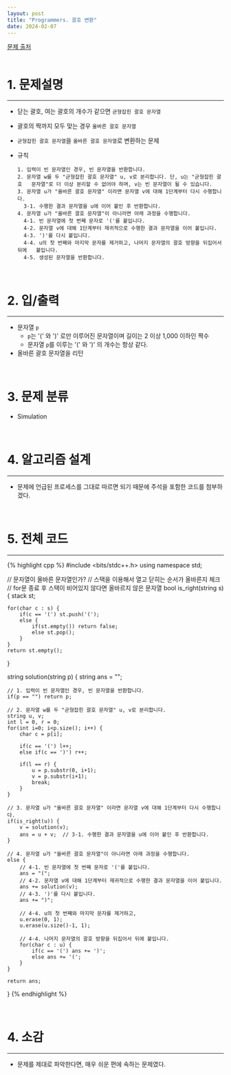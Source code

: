 ```yaml
---
layout: post
title: "Programmers. 괄호 변환"
date: 2024-02-07
---
```


[문제 출처](https://school.programmers.co.kr/learn/courses/30/lessons/60058) <br/><br/>


# 1. 문제설명
<hr>

- 닫는 괄호, 여는 괄호의 개수가 같으면 `균형잡힌 괄호 문자열`
- 괄호의 짝까지 모두 맞는 경우 `올바른 괄호 문자열`
- `균형잡힌 괄호 문자열`을 `올바른 괄호 문자열`로 변환하는 문제
- 규칙

  ```
  1. 입력이 빈 문자열인 경우, 빈 문자열을 반환합니다. 
  2. 문자열 w를 두 "균형잡힌 괄호 문자열" u, v로 분리합니다. 단, u는 "균형잡힌 괄호   문자열"로 더 이상 분리할 수 없어야 하며, v는 빈 문자열이 될 수 있습니다. 
  3. 문자열 u가 "올바른 괄호 문자열" 이라면 문자열 v에 대해 1단계부터 다시 수행합니다. 
    3-1. 수행한 결과 문자열을 u에 이어 붙인 후 반환합니다. 
  4. 문자열 u가 "올바른 괄호 문자열"이 아니라면 아래 과정을 수행합니다. 
    4-1. 빈 문자열에 첫 번째 문자로 '('를 붙입니다. 
    4-2. 문자열 v에 대해 1단계부터 재귀적으로 수행한 결과 문자열을 이어 붙입니다. 
    4-3. ')'를 다시 붙입니다. 
    4-4. u의 첫 번째와 마지막 문자를 제거하고, 나머지 문자열의 괄호 방향을 뒤집어서 뒤에   붙입니다. 
    4-5. 생성된 문자열을 반환합니다.
  ```

<br/>


# 2. 입/출력
<hr>

- 문자열 `p`
  - `p`는 '(' 와 ')' 로만 이루어진 문자열이며 길이는 2 이상 1,000 이하인 짝수
  - 문자열 `p`를 이루는 '(' 와 ')' 의 개수는 항상 같다.
- 올바른 괄호 문자열을 리턴

<br/>


# 3. 문제 분류
- Simulation

<br/>


# 4. 알고리즘 설계
<hr>

- 문제에 언급된 프로세스를 그대로 따르면 되기 때문에 주석을 포함한 코드를 첨부하겠다.


<br/>

# 5. 전체 코드
<hr>

{% highlight cpp %}
#include <bits/stdc++.h>
using namespace std;

// 문자열이 올바른 문자열인가?
// 스택을 이용해서 열고 닫히는 순서가 올바른지 체크
// for문 종료 후 스택이 비어있지 않다면 올바르지 않은 문자열
bool is_right(string s) {
    stack<char> st;
    
    for(char c : s) {
        if(c == '(') st.push('(');
        else {
            if(st.empty()) return false;
            else st.pop();
        }
    }
    return st.empty();
} 

string solution(string p) {
    string ans = "";
    
    // 1. 입력이 빈 문자열인 경우, 빈 문자열을 반환합니다. 
    if(p == "") return p;
    
    // 2. 문자열 w를 두 "균형잡힌 괄호 문자열" u, v로 분리합니다.
    string u, v;
    int l = 0, r = 0;
    for(int i=0; i<p.size(); i++) {
        char c = p[i];
        
        if(c == '(') l++;
        else if(c == ')') r++;
        
        if(l == r) {
            u = p.substr(0, i+1);
            v = p.substr(i+1);
            break;
        }
    }
    
    // 3. 문자열 u가 "올바른 괄호 문자열" 이라면 문자열 v에 대해 1단계부터 다시 수행합니다. 
    if(is_right(u)) {
        v = solution(v);
        ans = u + v;  // 3-1. 수행한 결과 문자열을 u에 이어 붙인 후 반환합니다. 
    }
    
    // 4. 문자열 u가 "올바른 괄호 문자열"이 아니라면 아래 과정을 수행합니다. 
    else {
        // 4-1. 빈 문자열에 첫 번째 문자로 '('를 붙입니다. 
        ans = "(";
        // 4-2. 문자열 v에 대해 1단계부터 재귀적으로 수행한 결과 문자열을 이어 붙입니다. 
        ans += solution(v);
        // 4-3. ')'를 다시 붙입니다.
        ans += ")"; 
        
        // 4-4. u의 첫 번째와 마지막 문자를 제거하고,
        u.erase(0, 1);
        u.erase(u.size()-1, 1);
        
        // 4-4. 나머지 문자열의 괄호 방향을 뒤집어서 뒤에 붙입니다.
        for(char c : u) {
            if(c == '(') ans += ')';
            else ans += '(';
        }
    }
    
    return ans;
}
{% endhighlight %}

<br/>

# 4. 소감
<hr>

- 문제를 제대로 파악한다면, 매우 쉬운 편에 속하는 문제였다.